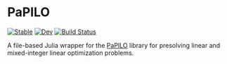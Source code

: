 # PaPILO

[![Stable](https://img.shields.io/badge/docs-stable-blue.svg)](https://matbesancon.github.io/PaPILO.jl/stable)
[![Dev](https://img.shields.io/badge/docs-dev-blue.svg)](https://matbesancon.github.io/PaPILO.jl/dev)
[![Build Status](https://github.com/matbesancon/PaPILO.jl/actions/workflows/CI.yml/badge.svg?branch=main)](https://github.com/matbesancon/PaPILO.jl/actions/workflows/CI.yml?query=branch%3Amain)

A file-based Julia wrapper for the [PaPILO](https://github.com/scipopt/papilo) library for presolving linear and mixed-integer linear optimization problems.

